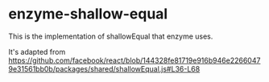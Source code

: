 # enzyme-shallow-equal

This is the implementation of shallowEqual that enzyme uses.

It's adapted from https://github.com/facebook/react/blob/144328fe81719e916b946e22660479e31561bb0b/packages/shared/shallowEqual.js#L36-L68
